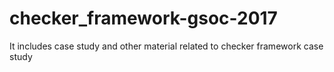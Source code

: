# checker_framework-gsoc-2017
It includes case study and other material related to checker framework case study

